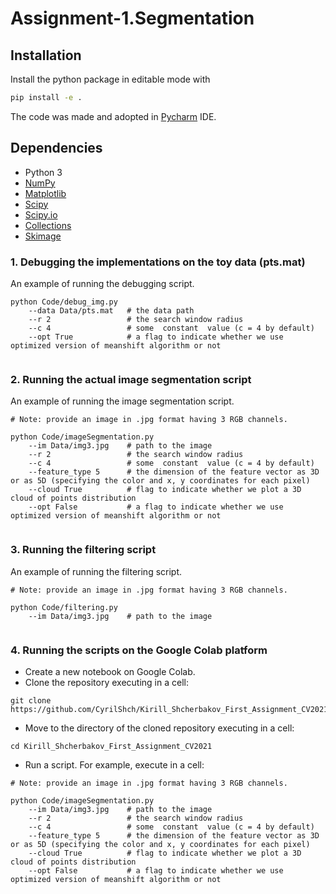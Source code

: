 # Assignment-1.Segmentation



## Installation

Install the python package in editable mode with
```bash
pip install -e .
```

The code was made and adopted in [Pycharm](https://www.jetbrains.com/pycharm/) IDE.

## Dependencies

- Python 3
- [NumPy](http://www.numpy.org/)
- [Matplotlib](https://matplotlib.org/)
- [Scipy](https://www.scipy.org/)
- [Scipy.io](https://docs.scipy.org/doc/scipy/reference/io.html)
- [Collections](https://docs.python.org/3/library/collections.html)
- [Skimage](https://scikit-image.org/)

### 1. Debugging the implementations on the toy data (pts.mat)
An example of running the debugging script. 
```
python Code/debug_img.py
    --data Data/pts.mat   # the data path
    --r 2                 # the search window radius
    --c 4                 # some  constant  value (c = 4 by default)
    --opt True            # a flag to indicate whether we use optimized version of meanshift algorithm or not
    
```
### 2. Running the actual image segmentation script
An example of running the image segmentation script. 
```
# Note: provide an image in .jpg format having 3 RGB channels.

python Code/imageSegmentation.py
    --im Data/img3.jpg    # path to the image
    --r 2                 # the search window radius
    --c 4                 # some  constant  value (c = 4 by default)
    --feature_type 5      # the dimension of the feature vector as 3D or as 5D (specifying the color and x, y coordinates for each pixel)
    --cloud True          # flag to indicate whether we plot a 3D cloud of points distribution
    --opt False           # a flag to indicate whether we use optimized version of meanshift algorithm or not
    
```

### 3. Running the filtering script
An example of running the filtering script. 
```
# Note: provide an image in .jpg format having 3 RGB channels.

python Code/filtering.py
    --im Data/img3.jpg    # path to the image
    
```

### 4. Running the scripts on the Google Colab platform
- Create a new notebook on Google Colab. 
- Clone the repository executing in a cell:
```
git clone https://github.com/CyrilShch/Kirill_Shcherbakov_First_Assignment_CV2021.git
```
- Move to the directory of the cloned repository executing in a cell:
```
cd Kirill_Shcherbakov_First_Assignment_CV2021
```
- Run a script. For example, execute in a cell:
```
# Note: provide an image in .jpg format having 3 RGB channels.

python Code/imageSegmentation.py
    --im Data/img3.jpg    # path to the image
    --r 2                 # the search window radius
    --c 4                 # some  constant  value (c = 4 by default)
    --feature_type 5      # the dimension of the feature vector as 3D or as 5D (specifying the color and x, y coordinates for each pixel)
    --cloud True          # flag to indicate whether we plot a 3D cloud of points distribution
    --opt False           # a flag to indicate whether we use optimized version of meanshift algorithm or not
    
```
